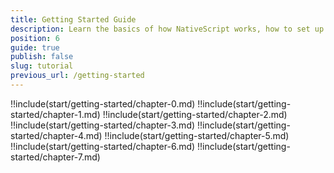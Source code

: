 ```yaml
---
title: Getting Started Guide
description: Learn the basics of how NativeScript works, how to set up your system, and how to create your first app
position: 6
guide: true
publish: false
slug: tutorial
previous_url: /getting-started
---
```


!!include(start/getting-started/chapter-0.md)
!!include(start/getting-started/chapter-1.md)
!!include(start/getting-started/chapter-2.md)
!!include(start/getting-started/chapter-3.md)
!!include(start/getting-started/chapter-4.md)
!!include(start/getting-started/chapter-5.md)
!!include(start/getting-started/chapter-6.md)
!!include(start/getting-started/chapter-7.md)
